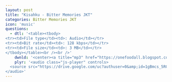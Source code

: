 ```yaml
---
layout: post
title: "Kisahku - Bitter Memories JKT"
categories: Bitter Memories JKT
icon: 'music'
questions:
  - dtl: '<table><tbody>
<tr><td>File type</td><td>: Audio</td></tr>
<tr><td>Bit rate</td><td>: 128 kbps</td></tr>
<tr><td>File size</td><td>: 3 MB</td></tr>
</tbody></table><br /><br />'
    dwnld: '<center><a title="mp3" href="https://onefoodall.blogspot.com/2019/09/blog-post_29.html?u=U2FsdGVkX18l%2Ff8fMYiXDkO7cPuKPPqwQvJobY2tM7BejkY1MiawtIJFRilXIS1S%2BBj8r9cSZp7yvgm8LojzybaXBv9mV1MM0fOhprdLfbMLav43khdK1ab1GqZqvo%2BUTiC6YxHgaRKDROO2qQlE2fXJCyAUORuj0TG1QbsR5WdYykT1cBA1YZaBFEWs%2FjeT" class="ut" target="_blank"><span class="feather-icon icon-download"> Download</span></a></center><br /><br />'
    plyr: '<audio class="js-player" controls>
  <source src="https://drive.google.com/uc?authuser=0&amp;id=1gBmcs_5RCPmxnPDPE6bErpee_-LK52Fo&amp;export=download" type="audio/mp3">
</audio>'
---
```

